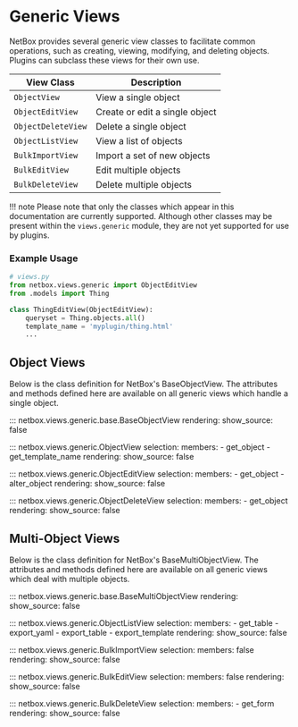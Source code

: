 # Generic Views

NetBox provides several generic view classes to facilitate common operations, such as creating, viewing, modifying, and deleting objects. Plugins can subclass these views for their own use.

| View Class | Description |
|------------|-------------|
| `ObjectView` | View a single object |
| `ObjectEditView` | Create or edit a single object |
| `ObjectDeleteView` | Delete a single object |
| `ObjectListView` | View a list of objects |
| `BulkImportView` | Import a set of new objects |
| `BulkEditView` | Edit multiple objects |
| `BulkDeleteView` | Delete multiple objects |

!!! note
    Please note that only the classes which appear in this documentation are currently supported. Although other classes may be present within the `views.generic` module, they are not yet supported for use by plugins.

### Example Usage

```python
# views.py
from netbox.views.generic import ObjectEditView
from .models import Thing

class ThingEditView(ObjectEditView):
    queryset = Thing.objects.all()
    template_name = 'myplugin/thing.html'
    ...
```

## Object Views

Below is the class definition for NetBox's BaseObjectView. The attributes and methods defined here are available on all generic views which handle a single object.

::: netbox.views.generic.base.BaseObjectView
    rendering:
      show_source: false

::: netbox.views.generic.ObjectView
    selection:
      members:
        - get_object
        - get_template_name
    rendering:
      show_source: false

::: netbox.views.generic.ObjectEditView
    selection:
      members:
        - get_object
        - alter_object
    rendering:
      show_source: false

::: netbox.views.generic.ObjectDeleteView
    selection:
      members:
        - get_object
    rendering:
      show_source: false

## Multi-Object Views

Below is the class definition for NetBox's BaseMultiObjectView. The attributes and methods defined here are available on all generic views which deal with multiple objects.

::: netbox.views.generic.base.BaseMultiObjectView
    rendering:
      show_source: false

::: netbox.views.generic.ObjectListView
    selection:
      members:
        - get_table
        - export_yaml
        - export_table
        - export_template
    rendering:
      show_source: false

::: netbox.views.generic.BulkImportView
    selection:
      members: false
    rendering:
      show_source: false

::: netbox.views.generic.BulkEditView
    selection:
      members: false
    rendering:
      show_source: false

::: netbox.views.generic.BulkDeleteView
    selection:
      members:
        - get_form
    rendering:
      show_source: false
